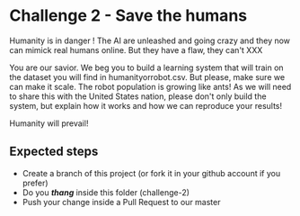 # Challenge 2 - Save the humans
Humanity is in danger !
The AI are unleashed and going crazy and they now can mimick real humans online.
But they have a flaw, they can't XXX

You are our savior. 
We beg you to build a learning system that will train on the dataset you will find in humanityorrobot.csv.
But please, make sure we can make it scale. The robot population is growing like ants!
As we will need to share this with the United States nation, please don't only build the system, but explain how it works 
and how we can reproduce your results!

Humanity will prevail!

## Expected steps
+ Create a branch of this project (or fork it in your github account if you prefer)
+ Do you **_thang_** inside this folder (challenge-2)
+ Push your change inside a Pull Request to our master
